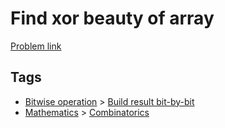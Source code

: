 # Find xor beauty of array

[Problem link](https://leetcode.com/problems/find-xor-beauty-of-array/)

## Tags

* [Bitwise operation](/README.md#Bitwise_operation) > [Build result bit-by-bit](/README.md#Bitwise_operation-Build_result_bit_by_bit)
* [Mathematics](/README.md#Mathematics) > [Combinatorics](/README.md#Mathematics-Combinatorics)
